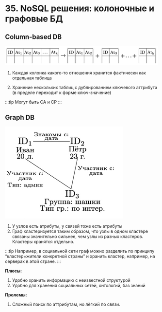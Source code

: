 # 35. NoSQL решения: колоночные и графовые БД

## Column-based DB

![Колоночная БД](../../../images/column-based-db.jpg)

1. Каждая колонка какого-то отношения хранится фактически как отдельная таблица

2. Хранение нескольких таблиц с дублированием ключевого аттрибута (в пределе переходит к форме ключ-значение)

:::tip
Могут быть CA и CP
:::

## Graph DB

![Графовая БД](../../../images/grapg-db.jpg)

1. У узлов есть атрибуты, у связей тоже есть атрибуты
2. Граф кластеризуется таким образом, что узлы в одном кластере связаны значительно сильнее, чем узлы из разных кластеров. Кластеры хранятся отдельно.

:::tip
Например, в социальной сети граф можно разделить по принципу “кластер=жители конкретной страны” и хранить кластер, например, на серверах в этой стране.
:::

**Плюсы:**

1. Удобно хранить информацию с неизвестной структурой
2. Удобно для хранения социальных сетей, онтологий, баз знаний

**Пролемы:**

1. Сложный поиск по аттрибутам, но лёгкий по связи.

